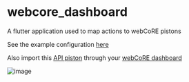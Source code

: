 # webcore_dashboard

A flutter application used to map actions to webCoRE pistons

See the example configuration [here](https://github.com/TSedlar/webcore-dashboard-app/blob/master/dashboard-config-example.json)

Also import this [API piston](https://github.com/TSedlar/webcore-dashboard-app/blob/master/piston-import.png) through your [webCoRE dashboard](https://dashboard.webcore.co/)

![image](https://user-images.githubusercontent.com/924309/147612498-bd5863c9-ccfc-4773-96f1-107e0bd6f88e.png)
